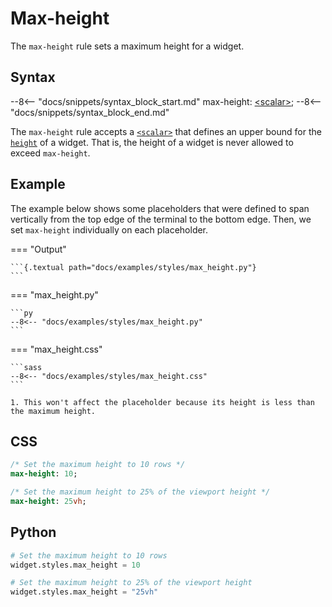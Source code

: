 # Max-height

The `max-height` rule sets a maximum height for a widget.

## Syntax

--8<-- "docs/snippets/syntax_block_start.md"
max-height: <a href="../../css_types/scalar">&lt;scalar&gt;</a>;
--8<-- "docs/snippets/syntax_block_end.md"

The `max-height` rule accepts a [`<scalar>`](../../css_types/scalar) that defines an upper bound for the [`height`](./height) of a widget.
That is, the height of a widget is never allowed to exceed `max-height`.

## Example

The example below shows some placeholders that were defined to span vertically from the top edge of the terminal to the bottom edge.
Then, we set `max-height` individually on each placeholder.

=== "Output"

    ```{.textual path="docs/examples/styles/max_height.py"}
    ```

=== "max_height.py"

    ```py
    --8<-- "docs/examples/styles/max_height.py"
    ```

=== "max_height.css"

    ```sass
    --8<-- "docs/examples/styles/max_height.css"
    ```

    1. This won't affect the placeholder because its height is less than the maximum height.

## CSS

```sass
/* Set the maximum height to 10 rows */
max-height: 10;

/* Set the maximum height to 25% of the viewport height */
max-height: 25vh;
```

## Python

```python
# Set the maximum height to 10 rows
widget.styles.max_height = 10

# Set the maximum height to 25% of the viewport height
widget.styles.max_height = "25vh"
```
